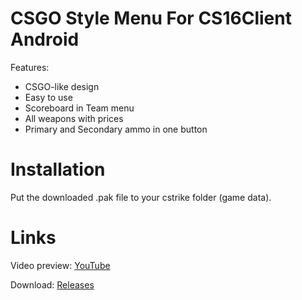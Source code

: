 # CSGO Style Menu For CS16Client Android
Features:
- CSGO-like design
- Easy to use
- Scoreboard in Team menu
- All weapons with prices
- Primary and Secondary ammo in one button

# Installation
Put the downloaded .pak file to your cstrike folder (game data).

# Links
Video preview: [YouTube]()

Download: [Releases](https://github.com/Alprnn357/csgo-style-menu/releases)
